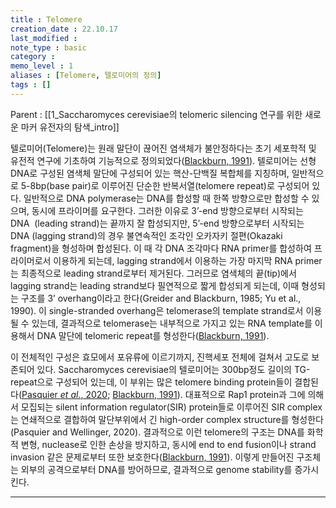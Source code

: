 ```yaml
---
title : Telomere
creation_date : 22.10.17
last_modified :
note_type : basic
category :
memo_level : 1
aliases : [Telomere, 텔로미어의 정의]
tags : []
---
```


Parent : [[1_Saccharomyces cerevisiae의 telomeric silencing 연구를 위한 새로운 마커 유전자의 탐색_intro]]

텔로미어(Telomere)는 원래 말단이 끊어진 염색체가 불안정하다는 초기 세포학적 및 유전적 연구에 기초하여 기능적으로 정의되었다([Blackburn, 1991](zotero://select/items/@blackburn_structure_1991)). 텔로미어는 선형 DNA로 구성된 염색체 말단에 구성되어 있는 핵산-단백질 복합체를 지칭하며, 일반적으로 5-8bp(base pair)로 이루어진 단순한 반복서열(telomere repeat)로 구성되어 있다. 일반적으로 DNA polymerase는 DNA를 합성할 때 한쪽 방향으로만 합성할 수 있으며, 동시에 프라이머를 요구한다. 그러한 이유로 3’-end 방향으로부터 시작되는 DNA  (leading strand)는 끝까지 잘 합성되지만, 5’-end 방향으로부터 시작되는 DNA (lagging strand)의 경우 불연속적인 조각인 오카자키 절편(Okazaki fragment)을 형성하며 합성된다. 이 때 각 DNA 조각마다 RNA primer를 합성하여 프라이머로서 이용하게 되는데, lagging strand에서 이용하는 가장 마지막 RNA primer는 최종적으로 leading strand로부터 제거된다. 그러므로 염색체의 끝(tip)에서 lagging strand는 leading strand보다 필연적으로 짧게 합성되게 되는데, 이때 형성되는 구조를 3’ overhang이라고 한다(Greider and Blackburn, 1985; Yu et al., 1990). 이 single-stranded overhang은 telomerase의 template strand로서 이용될 수 있는데, 결과적으로 telomerase는 내부적으로 가지고 있는 RNA template를 이용해서 DNA 말단에 telomeric repeat를 형성한다([Blackburn, 1991](zotero://select/items/@blackburn_structure_1991)).

이 전체적인 구성은 효모에서 포유류에 이르기까지, 진핵세포 전체에 걸쳐서 고도로 보존되어 있다. Saccharomyces cerevisiae의 텔로미어는 300bp정도 길이의 TG-repeat으로 구성되어 있는데, 이 부위는 많은 telomere binding protein들이 결합된다([Pasquier *et al.*, 2020](zotero://select/items/@pasquier_vivo_2020); [Blackburn, 1991](zotero://select/items/@blackburn_structure_1991)). 대표적으로 Rap1 protein과 그에 의해서 모집되는 silent information regulator(SIR) protein들로 이루어진 SIR complex는 연쇄적으로 결합하여 말단부위에서 긴 high-order complex structure를 형성한다(Pasquier and Wellinger, 2020). 결과적으로 이런 telomere의 구조는 DNA를 화학적 변형, nuclease로 인한 손상을 방지하고, 동시에 end to end fusion이나 strand invasion 같은 문제로부터 또한 보호한다([Blackburn, 1991](zotero://select/items/@blackburn_structure_1991)). 이렇게 만들어진 구조체는 외부의 공격으로부터 DNA를 방어하므로, 결과적으로 genome stability를 증가시킨다.

---
